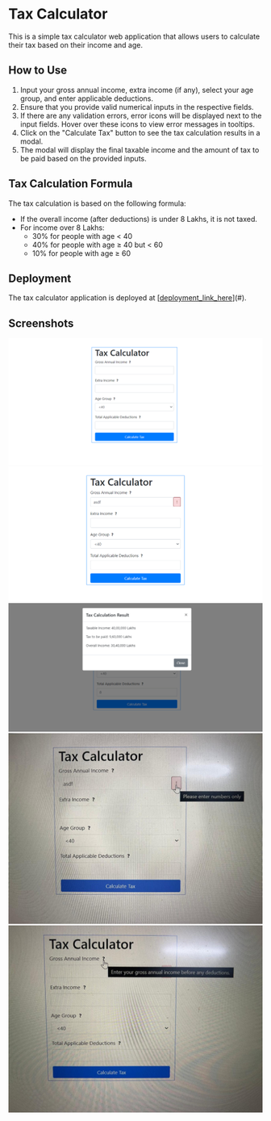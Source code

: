 # Tax Calculator

This is a simple tax calculator web application that allows users to calculate their tax based on their income and age.

## How to Use

1. Input your gross annual income, extra income (if any), select your age group, and enter applicable deductions.
2. Ensure that you provide valid numerical inputs in the respective fields.
3. If there are any validation errors, error icons will be displayed next to the input fields. Hover over these icons to view error messages in tooltips.
4. Click on the "Calculate Tax" button to see the tax calculation results in a modal.
5. The modal will display the final taxable income and the amount of tax to be paid based on the provided inputs.

## Tax Calculation Formula

The tax calculation is based on the following formula:

- If the overall income (after deductions) is under 8 Lakhs, it is not taxed.
- For income over 8 Lakhs:
  - 30% for people with age < 40
  - 40% for people with age ≥ 40 but < 60
  - 10% for people with age ≥ 60

## Deployment

The tax calculator application is deployed at [[deployment_link_here](https://shanki210.github.io/Tax_Calculator/)](#).

## Screenshots

<img src="https://github.com/shanki210/Tax_Calculator/blob/master/screenshots/Screenshot%20(116).png?raw=true" width="600">
<img src="https://github.com/shanki210/Tax_Calculator/blob/master/screenshots/Screenshot%20(117).png?raw=true" width="600">
<img src="https://github.com/shanki210/Tax_Calculator/blob/master/screenshots/Screenshot%20(118).png?raw=true" width="600">
<img src="https://github.com/shanki210/Tax_Calculator/blob/master/screenshots/screenshot1.jpg?raw=true" width="600">
<img src="https://github.com/shanki210/Tax_Calculator/blob/master/screenshots/screenshot2.jpg?raw=true" width="600">


